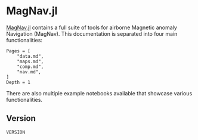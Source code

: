 # MagNav.jl

[MagNav.jl](https://github.com/MIT-AI-Accelerator/MagNav.jl) contains a full suite of tools for airborne Magnetic anomaly Navigation (MagNav). This documentation is separated into four main functionalities:

```@contents
Pages = [
    "data.md",
    "maps.md",
    "comp.md",
    "nav.md",
]
Depth = 1
```

There are also multiple example notebooks available that showcase various functionalities.

## Version

```@repl
VERSION
```
